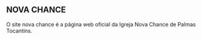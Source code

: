 ## NOVA CHANCE
O site nova chance é a página web oficial da Igreja Nova Chance de Palmas Tocantins.
